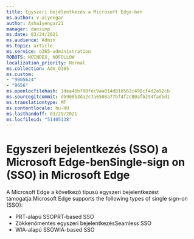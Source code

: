 ```yaml
---
title: Egyszeri bejelentkezés a Microsoft Edge-ben
ms.author: v-aiyengar
author: AshaIyengar21
manager: dansimp
ms.date: 03/24/2021
ms.audience: Admin
ms.topic: article
ms.service: o365-administration
ROBOTS: NOINDEX, NOFOLLOW
localization_priority: Normal
ms.collection: Adm_O365
ms.custom:
- "9005624"
- "9656"
ms.openlocfilehash: 1dea46bf80fec9aa014d81b562c490cf4d2a92cb
ms.sourcegitcommit: db908b3da2c7a6508a77bf4f2c80afb294fadbd1
ms.translationtype: MT
ms.contentlocale: hu-HU
ms.lasthandoff: 03/29/2021
ms.locfileid: "51405138"
---
```

# <a name="single-sign-on-sso-in-microsoft-edge"></a><span data-ttu-id="d7e0c-102">Egyszeri bejelentkezés (SSO) a Microsoft Edge-ben</span><span class="sxs-lookup"><span data-stu-id="d7e0c-102">Single-sign on (SSO) in Microsoft Edge</span></span>

<span data-ttu-id="d7e0c-103">A Microsoft Edge a következő típusú egyszeri bejelentkezést támogatja:</span><span class="sxs-lookup"><span data-stu-id="d7e0c-103">Microsoft Edge supports the following types of single sign-on (SSO):</span></span>
- <span data-ttu-id="d7e0c-104">PRT-alapú SSO</span><span class="sxs-lookup"><span data-stu-id="d7e0c-104">PRT-based SSO</span></span>
- <span data-ttu-id="d7e0c-105">Zökkenőmentes egyszeri bejelentkezés</span><span class="sxs-lookup"><span data-stu-id="d7e0c-105">Seamless SSO</span></span>
- <span data-ttu-id="d7e0c-106">WIA-alapú SSO</span><span class="sxs-lookup"><span data-stu-id="d7e0c-106">WIA-based SSO</span></span>
